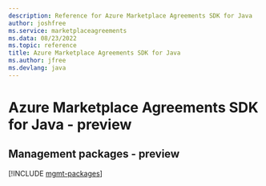 ```yaml
---
description: Reference for Azure Marketplace Agreements SDK for Java
author: joshfree
ms.service: marketplaceagreements
ms.data: 08/23/2022
ms.topic: reference
title: Azure Marketplace Agreements SDK for Java
ms.author: jfree
ms.devlang: java
---
```

# Azure Marketplace Agreements SDK for Java - preview

## Management packages - preview
[!INCLUDE [mgmt-packages](marketplace-agreements-mgmt-index.md)]